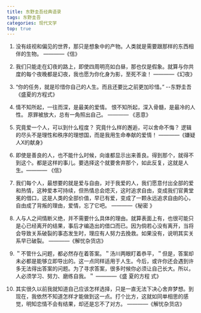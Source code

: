 ```yaml
---
title: 东野圭吾经典语录
tags: 东野圭吾
categories: 现代文学
top: true
---
```




1. 没有歧视和偏见的世界，那只是想象中的产物。人类就是需要跟那样的东西相伴的生物。 ————《信》



2. 我们只能走在幻夜的路上，即使四周明亮如白昼，那也仅是假象。就算与你共度的每个夜晚都是幻夜，我也愿为你化身为影，至死不渝！ ————《幻夜》



3. “你的任务，就是珍惜你自己的人生。而且还要比之前更加珍惜。” --东野圭吾 《盛夏的方程式》

   

4. 情不知所起，一往而深，是最美的爱情。 恨不知所起，深入骨髓，是最冷的人性。 原罪被放大，总有一角照出自己。 ———— 《恶意》



5. 究竟爱一个人，可以到什么程度？ 究竟什么样的邂逅，可以舍命不悔？ 逻辑的尽头不是理性和秩序的理想国，而是我用生命奉献的爱情！ ————《嫌疑人X的献身》



6. 即使是善良的人，也不能什么时候，向谁都显示出来善良。得到那个，就得不到这个。都是这样的事儿。要选择这个就要舍弃那个，如此反复，这就是人生。———— 《信》

<!-- more -->

7. 我们每个人，最想要的就是爱与自由，对于我爱的人，我们愿意付出全部的爱和热情，这种爱本可持续，但热情总会熄灭，这时追求自由，变成我们官黄堂冕的借口，这是人类的全部价值，早已有爱，变成了一颗永远追求自由的心，自由成了背叛的理由，爱情，忘了它吧。 ————《秘密 》



8. 人与人之间情断义绝，并不需要什么具体的理由。就算表面上有，也很可能只是心已经离开的结果，事后才编造出的借口而已。因为倘若心没有离开，当将会导致关系破裂的事态发生时，理应有人努力去挽救。如果没有，说明其实关系早已破裂。 ————《解忧杂货店》



9. ＂不管什么问题，都必然存在着答案。＂汤川两眼盯着恭平，＂但是，答案却未必都是能够立即导出的。这一点同样适用于人生。今后，或许你还会遇到许多无法得出答案的问题。为了寻求答案，很多时候你必须让自己长大。所以，人必须学习、努力、磨练自我。＂ ————《盛 夏的方程 式》

<!-- more -->

10. 其实很久以前我就知道自己应该怎样选择，只是一直无法下决心舍弃梦想。到现在，我依然不知道怎样才能做到这一点。打个比方，这就如同单相思的感觉，明知恋情不会有结果，却还是忘不了对方。 ————《解忧杂货店》